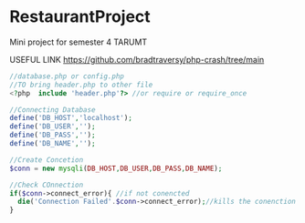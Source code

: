 # RestaurantProject
Mini project for semester 4 TARUMT

USEFUL LINK
  https://github.com/bradtraversy/php-crash/tree/main
```php
//database.php or config.php
//TO bring header.php to other file
<?php  include 'header.php'?> //or require or require_once

//Connecting Database
define('DB_HOST','localhost');
define('DB_USER','');
define('DB_PASS','');
define('DB_NAME','');

//Create Concetion
$conn = new mysqli(DB_HOST,DB_USER,DB_PASS,DB_NAME);

//Check COnnection
if($conn->connect_error){ //if not conencted
  die('Connection Failed'.$conn->connect_error);//kills the conenction OR terminate execution
}

```

